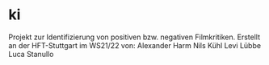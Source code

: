 # ki

Projekt zur Identifizierung von positiven bzw. negativen Filmkritiken. 
Erstellt an der HFT-Stuttgart im WS21/22 von:
Alexander Harm
Nils Kühl
Levi Lübbe
Luca Stanullo
